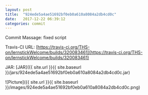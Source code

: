 ```yaml
---
layout: post
title:  "924ede5a4ae51692bf0eb0a610a8084a2db4cd0c"
date:   2017-12-22 06:39:12
categories: commit
---
```


Commit Massage: fixed script  

Travis-CI URL: [https://travis-ci.org/THS-on/lernstickWelcome/builds/320083461](https://travis-ci.org/THS-on/lernstickWelcome/builds/320083461)

JAR: [JAR]({{ site.url }}{{ site.baseurl }}/jars/924ede5a4ae51692bf0eb0a610a8084a2db4cd0c.jar)

![Picture]({{ site.url }}{{ site.baseurl }}/images/924ede5a4ae51692bf0eb0a610a8084a2db4cd0c.png)

